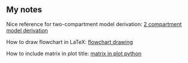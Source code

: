 ## My notes

Nice reference for two-compartment model derivation: [2 compartment model derivation](https://blog.djnavarro.net/posts/2023-12-19_solving-two-compartment-pk-models/)

How to draw flowchart in LaTeX: [flowchart drawing](https://www.overleaf.com/learn/latex/LaTeX_Graphics_using_TikZ%3A_A_Tutorial_for_Beginners_(Part_3)%E2%80%94Creating_Flowcharts)

How to include matrix in plot title: [matrix in plot python](https://stackoverflow.com/questions/26329177/how-to-display-a-matrix-in-the-matplotlib-annotations)
